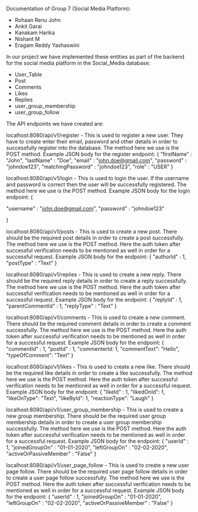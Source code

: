 Documentation of Group 7 (Social Media Platform):

- Rohaan Renu John
- Ankit Garai
- Kanakam Harika
- Nishant M
- Eragam Reddy Yashaswini


In our project we have implemented these entities as part of the backend for the social media platform in the Social_Media database:

- User_Table
- Post
- Comments
- Likes
- Replies
- user_group_membership
- user_group_follow

The API endpoints we have created are:



localhost:8080/api/v1/register - This is used to register a new user. They have to create enter their email, password and other details in order to successfully register into the database. The method here we use is the POST method.
Example JSON body for the register endpoint:
{
  "firstName" : "John",
  "lastName" : "Doe",
  "email" : "john.doe@gmail.com",
  "password" : "johndoe123",
  "matchingPassword" : "johndoe123",
  "role" : "USER"
}

localhost:8080/api/v1/login - This is used to login the user. If the username and password is correct then the user will be successfully registered. The method here we use is the POST method.
Example JSON body for the login endpoint:
{

  "username" : "john.doe@gmail.com",
  "password" : "johndoe123"

}



localhost:8080/api/v1/posts - This is used to create a new post. There should be the required post details in order to create a post successfully. The method here we use is the POST method. Here the auth token after successful verification needs to be mentioned as well in order for a successful request.
Example JSON body for the endpoint:
{
 "authorId" : 1,
 "postType" : "Text"
}









localhost:8080/api/v1/replies - This is used to create a new reply. There should be the required reply details in order to create a reply successfully. The method here we use is the POST method. Here the auth token after successful verification needs to be mentioned as well in order for a successful request.
Example JSON body for the endpoint:
{
 "replyId" : 1,
 "parentCommentId" : 1,
 "replyType" : "Text"
}





localhost:8080/api/v1/comments - This is used to create a new comment. There should be the required comment details in order to create a comment successfully. The method here we use is the POST method. Here the auth token after successful verification needs to be mentioned as well in order for a successful request.
Example JSON body for the endpoint:
{
 "commentId" : 1,
 "postId" : 1,
 "commenterId: 1,
 "commentText": "Hello",
 "typeOfComment": "Text"
}






localhost:8080/api/v1/likes - This is used to create a new like. There should be the required like details in order to create a like successfully. The method here we use is the POST method. Here the auth token after successful verification needs to be mentioned as well in order for a successful request.
Example JSON body for the endpoint:
{
 "likeId" : 1,
 "likedOnId": 1,
 "likeOnType": "Text",
 "likeById": 1,
 "reactionType": "Laugh"
}




localhost:8080/api/v1/user_group_membership - This is used to create a new group membership. There should be the required user group membership details in order to create a user group membership successfully. The method here we use is the POST method. Here the auth token after successful verification needs to be mentioned as well in order for a successful request.
Example JSON body for the endpoint:
{
 "userId" : 1,
 "joinedGroupOn" : "01-01-2020",
 "leftGroupOn" : "02-02-2020",
 "activeOrPassiveMember" : "False"
}






localhost:8080/api/v1/user_page_follow - This is used to create a new user page follow. There should be the required user page follow details in order to create a user page follow successfully. The method here we use is the POST method. Here the auth token after successful verification needs to be mentioned as well in order for a successful request.
Example JSON body for the endpoint:
{
 "userId" : 1,
 "joinedGroupOn" : "01-01-2020",
 "leftGroupOn" : "02-02-2020",
 "activeOrPassiveMember" : "False"
}



































































































































